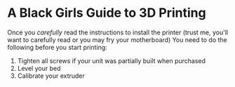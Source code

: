 # A Black Girls Guide to 3D Printing


Once you *carefully* read the instructions to install the printer (trust me, you'll want to carefully read or you may fry your motherboard) You need to do the following before you start printing:

1. Tighten all screws if your unit was partially built when purchased
2. Level your bed
3. Calibrate your extruder

